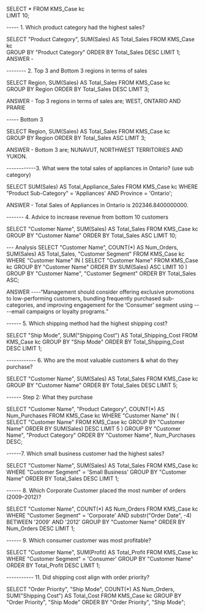 SELECT * 
FROM KMS_Case kc  
LIMIT 10;

----- 1. Which product category had the highest sales?

SELECT "Product Category", SUM(Sales) AS Total_Sales
FROM KMS_Case kc  
GROUP BY "Product Category"
ORDER BY Total_Sales DESC
LIMIT 1;
ANSWER - 

-------- 2. Top 3 and Bottom 3 regions in terms of sales

SELECT Region, SUM(Sales) AS Total_Sales
FROM KMS_Case kc  
GROUP BY Region
ORDER BY Total_Sales DESC
LIMIT 3;

ANSWER - Top 3 regions in terms of sales are; WEST, ONTARIO AND PRARIE 

----- Bottom 3

SELECT Region, SUM(Sales) AS Total_Sales
FROM KMS_Case kc  
GROUP BY Region
ORDER BY Total_Sales ASC
LIMIT 3;

ANSWER - Bottom 3 are; NUNAVUT, NORTHWEST TERRITORIES AND YUKON.

------------3. What were the total sales of appliances in Ontario? (use sub category)

SELECT SUM(Sales) AS Total_Appliance_Sales
FROM  KMS_Case kc
WHERE "Product Sub-Category" = 'Appliances'
  AND Province = 'Ontario';

  ANSWER - Total Sales of Appliances in Ontario is 202346.8400000000.

------- 4. Advice to increase revenue from bottom 10 customers

SELECT "Customer Name", SUM(Sales) AS Total_Sales
FROM KMS_Case kc
GROUP BY "Customer Name"
ORDER BY Total_Sales ASC
LIMIT 10;

--- Analysis 
SELECT "Customer Name", COUNT(*) AS Num_Orders, SUM(Sales) AS Total_Sales, "Customer Segment"
FROM KMS_Case kc
WHERE "Customer Name" IN (
    SELECT "Customer Name"
    FROM KMS_Case kc
    GROUP BY "Customer Name"
    ORDER BY SUM(Sales) ASC
    LIMIT 10
)
GROUP BY "Customer Name", "Customer Segment"
ORDER BY Total_Sales ASC;

ANSWER ----“Management should consider offering exclusive promotions to low-performing customers, bundling frequently purchased sub-categories, and improving engagement for the ‘Consumer’ segment using 
----email campaigns or loyalty programs.”


------ 5. Which shipping method had the highest shipping cost?

SELECT "Ship Mode", SUM("Shipping Cost") AS Total_Shipping_Cost
FROM KMS_Case kc
GROUP BY "Ship Mode"
ORDER BY Total_Shipping_Cost DESC
LIMIT 1;

------------ 6. Who are the most valuable customers & what do they purchase?

SELECT "Customer Name", SUM(Sales) AS Total_Sales
FROM KMS_Case kc
GROUP BY "Customer Name"
ORDER BY Total_Sales DESC
LIMIT 5;

------ Step 2: What they purchase

SELECT "Customer Name", "Product Category", COUNT(*) AS Num_Purchases
FROM KMS_Case kc
WHERE "Customer Name" IN (
    SELECT "Customer Name"
    FROM KMS_Case kc
    GROUP BY "Customer Name"
    ORDER BY SUM(Sales) DESC
    LIMIT 5
)
GROUP BY "Customer Name", "Product Category"
ORDER BY "Customer Name", Num_Purchases DESC;


------7. Which small business customer had the highest sales?

SELECT "Customer Name", SUM(Sales) AS Total_Sales
FROM KMS_Case kc
WHERE "Customer Segment" = 'Small Business'
GROUP BY "Customer Name"
ORDER BY Total_Sales DESC
LIMIT 1;

------ 8. Which Corporate Customer placed the most number of orders (2009–2012)?

SELECT "Customer Name", COUNT(*) AS Num_Orders
FROM KMS_Case kc
WHERE "Customer Segment" = 'Corporate'
  AND substr("Order Date", -4) BETWEEN '2009' AND '2012'
GROUP BY "Customer Name"
ORDER BY Num_Orders DESC
LIMIT 1;


------ 9. Which consumer customer was most profitable?

SELECT "Customer Name", SUM(Profit) AS Total_Profit
FROM KMS_Case kc
WHERE "Customer Segment" = 'Consumer'
GROUP BY "Customer Name"
ORDER BY Total_Profit DESC
LIMIT 1;



----------- 11. Did shipping cost align with order priority?

SELECT "Order Priority", "Ship Mode", COUNT(*) AS Num_Orders, SUM("Shipping Cost") AS Total_Cost
FROM KMS_Case kc
GROUP BY "Order Priority", "Ship Mode"
ORDER BY "Order Priority", "Ship Mode";
